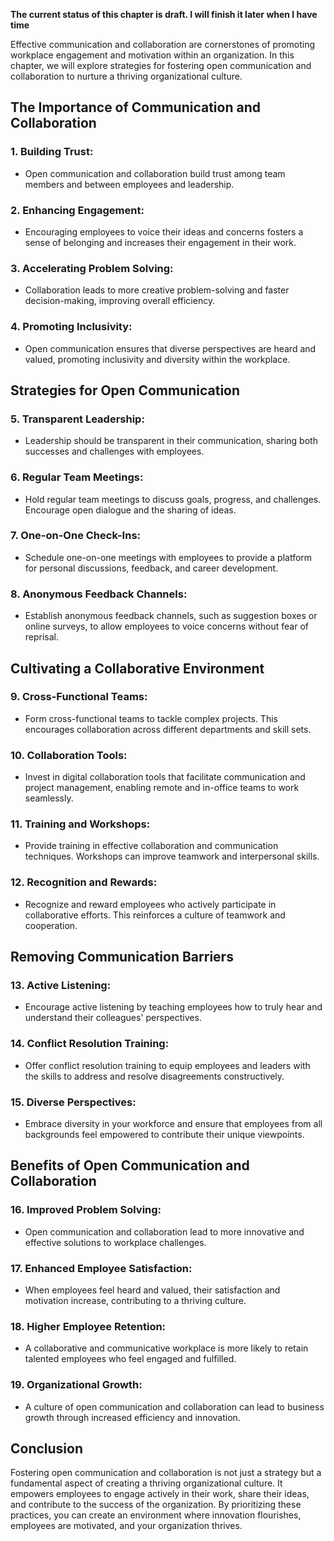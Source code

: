 **The current status of this chapter is draft. I will finish it later when I have time**

Effective communication and collaboration are cornerstones of promoting workplace engagement and motivation within an organization. In this chapter, we will explore strategies for fostering open communication and collaboration to nurture a thriving organizational culture.

**The Importance of Communication and Collaboration**
-----------------------------------------------------

### **1. Building Trust:**

* Open communication and collaboration build trust among team members and between employees and leadership.

### **2. Enhancing Engagement:**

* Encouraging employees to voice their ideas and concerns fosters a sense of belonging and increases their engagement in their work.

### **3. Accelerating Problem Solving:**

* Collaboration leads to more creative problem-solving and faster decision-making, improving overall efficiency.

### **4. Promoting Inclusivity:**

* Open communication ensures that diverse perspectives are heard and valued, promoting inclusivity and diversity within the workplace.

**Strategies for Open Communication**
-------------------------------------

### **5. Transparent Leadership:**

* Leadership should be transparent in their communication, sharing both successes and challenges with employees.

### **6. Regular Team Meetings:**

* Hold regular team meetings to discuss goals, progress, and challenges. Encourage open dialogue and the sharing of ideas.

### **7. One-on-One Check-Ins:**

* Schedule one-on-one meetings with employees to provide a platform for personal discussions, feedback, and career development.

### **8. Anonymous Feedback Channels:**

* Establish anonymous feedback channels, such as suggestion boxes or online surveys, to allow employees to voice concerns without fear of reprisal.

**Cultivating a Collaborative Environment**
-------------------------------------------

### **9. Cross-Functional Teams:**

* Form cross-functional teams to tackle complex projects. This encourages collaboration across different departments and skill sets.

### **10. Collaboration Tools:**

* Invest in digital collaboration tools that facilitate communication and project management, enabling remote and in-office teams to work seamlessly.

### **11. Training and Workshops:**

* Provide training in effective collaboration and communication techniques. Workshops can improve teamwork and interpersonal skills.

### **12. Recognition and Rewards:**

* Recognize and reward employees who actively participate in collaborative efforts. This reinforces a culture of teamwork and cooperation.

**Removing Communication Barriers**
-----------------------------------

### **13. Active Listening:**

* Encourage active listening by teaching employees how to truly hear and understand their colleagues' perspectives.

### **14. Conflict Resolution Training:**

* Offer conflict resolution training to equip employees and leaders with the skills to address and resolve disagreements constructively.

### **15. Diverse Perspectives:**

* Embrace diversity in your workforce and ensure that employees from all backgrounds feel empowered to contribute their unique viewpoints.

**Benefits of Open Communication and Collaboration**
----------------------------------------------------

### **16. Improved Problem Solving:**

* Open communication and collaboration lead to more innovative and effective solutions to workplace challenges.

### **17. Enhanced Employee Satisfaction:**

* When employees feel heard and valued, their satisfaction and motivation increase, contributing to a thriving culture.

### **18. Higher Employee Retention:**

* A collaborative and communicative workplace is more likely to retain talented employees who feel engaged and fulfilled.

### **19. Organizational Growth:**

* A culture of open communication and collaboration can lead to business growth through increased efficiency and innovation.

**Conclusion**
--------------

Fostering open communication and collaboration is not just a strategy but a fundamental aspect of creating a thriving organizational culture. It empowers employees to engage actively in their work, share their ideas, and contribute to the success of the organization. By prioritizing these practices, you can create an environment where innovation flourishes, employees are motivated, and your organization thrives.
